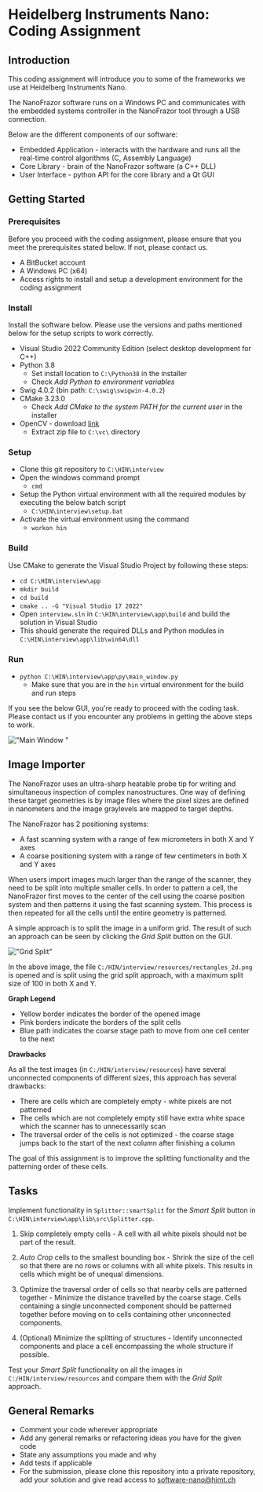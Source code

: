 # Heidelberg Instruments Nano: Coding Assignment

## Introduction

This coding assignment will introduce you to some of the frameworks we use at Heidelberg Instruments Nano.

The NanoFrazor software runs on a Windows PC and communicates with the embedded systems controller in the NanoFrazor tool through a USB connection.

Below are the different components of our software:

* Embedded Application - interacts with the hardware and runs all the real-time control algorithms (C, Assembly Language)
* Core Library - brain of the NanoFrazor software (a C++ DLL)
* User Interface - python API for the core library and a Qt GUI

## Getting Started

### Prerequisites
Before you proceed with the coding assignment, please ensure that you meet the prerequisites stated below. If not, please contact us.

* A BitBucket account
* A Windows PC (x64)
* Access rights to install and setup a development environment for the coding assignment

### Install
Install the software below. Please use the versions and paths mentioned below for the setup scripts to work correctly.

* Visual Studio 2022 Community Edition (select desktop development for C++)
* Python 3.8
    * Set install location to `C:\Python38` in the installer
    * Check *Add Python to environment variables*
* Swig 4.0.2 (bin path: `C:\swig\swigwin-4.0.2`)
* CMake 3.23.0
    * Check *Add CMake to the system PATH for the current user* in the installer
* OpenCV - download [link](https://drive.google.com/file/d/1KRNMY8Wj6Jb9ddQbB44aYpK2hLh6tF73/view?usp=sharing)
    * Extract zip file to `C:\vc\` directory

### Setup
* Clone this git repository to `C:\HIN\interview`
* Open the windows command prompt
    * `cmd`
* Setup the Python virtual environment with all the required modules by executing the below batch script
    * `C:\HIN\interview\setup.bat`
* Activate the virtual environment using the command
    * `workon hin`

### Build
Use CMake to generate the Visual Studio Project by following these steps:

* `cd C:\HIN\interview\app`
* `mkdir build`
* `cd build`
* `cmake .. -G "Visual Studio 17 2022"`
* Open `interview.sln` in `C:\HIN\interview\app\build` and build the solution in Visual Studio
* This should generate the required DLLs and Python modules in `C:\HIN\interview\app\lib\win64\dll`

### Run

* `python C:\HIN\interview\app\py\main_window.py`
    * Make sure that you are in the `hin` virtual environment for the build and run steps

If you see the below GUI, you're ready to proceed with the coding task. Please contact us if you encounter any problems in getting the above steps to work.

!["Main Window "](main_window.png)

## Image Importer

The NanoFrazor uses an ultra-sharp heatable probe tip for writing and simultaneous inspection of complex nanostructures. One way of defining these target geometries is by image files where the pixel sizes are defined in nanometers and the image graylevels are mapped to target depths.

The NanoFrazor has 2 positioning systems:

* A fast scanning system with a range of few micrometers in both X and Y axes
* A coarse positioning system with a range of few centimeters  in both X and Y axes

When users import images much larger than the range of the scanner, they need to be split into multiple smaller cells.
In order to pattern a cell, the NanoFrazor first moves to the center of the cell using the coarse position system and then patterns it using the fast scanning system.
This process is then repeated for all the cells until the entire geometry is patterned.

A simple approach is to split the image in a uniform grid. The result of such an approach can be seen by clicking the *Grid Split* button on the GUI.

!["Grid Split"](grid_split.png)

In the above image, the file `C:/HIN/interview/resources/rectangles_2d.png` is opened and is split using the grid split approach, with a maximum split size of 100 in both X and Y.

**Graph Legend**

* Yellow border indicates the border of the opened image
* Pink borders indicate the borders of the split cells
* Blue path indicates the coarse stage path to move from one cell center to the next

**Drawbacks**

As all the test images (in `C:/HIN/interview/resources`) have several unconnected components of different sizes, this approach has several drawbacks:

* There are cells which are completely empty - white pixels are not patterned
* The cells which are not completely empty still have extra white space which the scanner has to unnecessarily scan
* The traversal order of the cells is not optimized - the coarse stage jumps back to the start of the next column after finishing a column

The goal of this assignment is to improve the splitting functionality and the patterning order of these cells.

## Tasks

Implement functionality in `Splitter::smartSplit` for the *Smart Split* button in `C:\HIN\interview\app\lib\src\Splitter.cpp`. 

1. Skip completely empty cells - A cell with all white pixels should not be part of the result.

2. *Auto Crop* cells to the smallest bounding box - Shrink the size of the cell so that there are no rows or columns with all white pixels. This results in cells which might be of unequal dimensions.

3. Optimize the traversal order of cells so that nearby cells are patterned together - Minimize the distance travelled by the coarse stage. Cells containing a single unconnected component should be patterned together before moving on to cells containing other unconnected components.

4. (Optional) Minimize the splitting of structures - Identify unconnected components and place a cell encompassing the whole structure if possible.

Test your *Smart Split* functionality on all the images in `C:/HIN/interview/resources` and compare them with the *Grid Split* approach.

## General Remarks

* Comment your code wherever appropriate
* Add any general remarks or refactoring ideas you have for the given code
* State any assumptions you made and why
* Add tests if applicable
* For the submission, please clone this repository into a private repository, add your solution and give read access to software-nano@himt.ch
